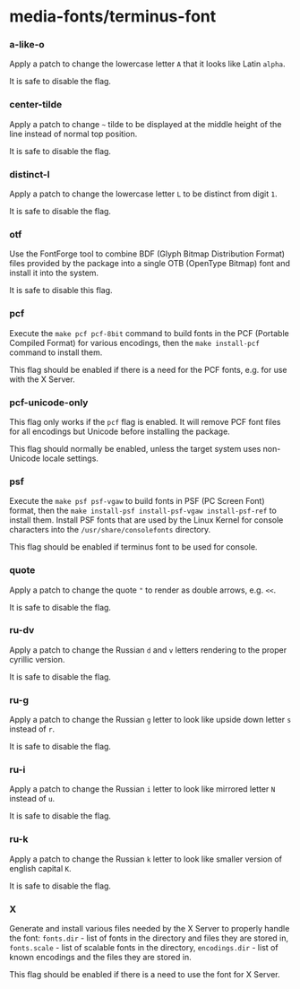 # media-fonts/terminus-font

### a-like-o
Apply a patch to change the lowercase letter `A` that it looks like Latin `alpha`.

It is safe to disable the flag.

### center-tilde
Apply a patch to change `~` tilde to be displayed at the middle height of the line instead of normal top position.

It is safe to disable the flag.

### distinct-l
Apply a patch to change the lowercase letter `L` to be distinct from digit `1`.

It is safe to disable the flag.

### otf
Use the FontForge tool to combine BDF (Glyph Bitmap Distribution Format) files provided by the package into a single OTB (OpenType Bitmap) font and install it into the system.

It is safe to disable this flag.

### pcf
Execute the `make pcf pcf-8bit` command to build fonts in the PCF (Portable Compiled Format) for various encodings, then the `make install-pcf` command to install them.

This flag should be enabled if there is a need for the PCF fonts, e.g. for use with the X Server.

### pcf-unicode-only
This flag only works if the `pcf` flag is enabled. It will remove PCF font files for all encodings but Unicode before installing the package.

This flag should normally be enabled, unless the target system uses non-Unicode locale settings.

### psf
Execute the `make psf psf-vgaw` to build fonts in PSF (PC Screen Font) format, then the `make install-psf install-psf-vgaw install-psf-ref` to install them. Install PSF fonts that are used by the Linux Kernel for console characters into the `/usr/share/consolefonts` directory.

This flag should be enabled if terminus font to be used for console.

### quote
Apply a patch to change the quote `"` to render as double arrows, e.g. `<<`.

It is safe to disable the flag.

### ru-dv
Apply a patch to change the Russian `d` and `v` letters rendering to the proper cyrillic version.

It is safe to disable the flag.

### ru-g
Apply a patch to change the Russian `g` letter to look like upside down letter `s` instead of `r`.

It is safe to disable the flag.

### ru-i
Apply a patch to change the Russian `i` letter to look like mirrored letter `N` instead of `u`.

It is safe to disable the flag.

### ru-k
Apply a patch to change the Russian `k` letter to look like smaller version of english capital `K`.

It is safe to disable the flag.

### X
Generate and install various files needed by the X Server to properly handle the font: `fonts.dir` - list of fonts in the directory and files they are stored in, `fonts.scale` - list of scalable fonts in the directory, `encodings.dir` - list of known encodings and the files they are stored in.

This flag should be enabled if there is a need to use the font for X Server.
